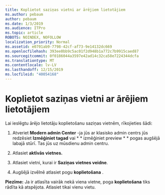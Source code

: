 ```yaml
---
title: Koplietot saziņas vietni ar ārējiem lietotājiem
ms.author: pebaum
author: pebaum
ms.date: 1/3/2019
ms.audience: ITPro
ms.topic: article
ROBOTS: NOINDEX, NOFOLLOW
localization_priority: Normal
ms.assetid: e0701ab9-7798-42cf-af73-9e14132dc669
ms.openlocfilehash: 393ee0bb9c5ac01f2d948b1a772c7b9915caed87
ms.sourcegitcommit: 0f0186044a3597e42ad14c32ca58e7224344dcfa
ms.translationtype: MT
ms.contentlocale: lv-LV
ms.lasthandoff: 12/15/2019
ms.locfileid: "40054168"
---
```

# <a name="share-a-communication-site-with-external-users"></a>Koplietot saziņas vietni ar ārējiem lietotājiem

Lai ieslēgtu ārējo lietotāju koplietošanu saziņas vietnēm, rīkojieties šādi: 
  
1. Atveriet **Modern admin Center** -ja jūs ar klasisko admin centrs jūs redzēsiet **Izmēģiniet tagad** vai * * izmēģiniet preview * * pogas augšējā labajā stūrī. Tas jūs uz mūsdienu admin centru. 
  
2. Atlasiet **aktīvās vietnes.**
  
3. Atlasiet vietni, kurai ir **Saziņas vietnes veidne**. 
  
4. Augšējā izvēlnē atlasiet pogu **koplietošana** . 
  
 **Piezīme:** Ja ir atlasīta vairāk nekā viena vietne, poga **koplietošana** tiks rādīta kā atspējota. Atlasiet tikai vienu vietu. 
  

